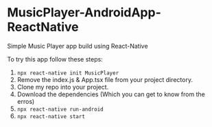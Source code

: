 # MusicPlayer-AndroidApp-ReactNative
Simple Music Player app build using React-Native

To try this app follow these steps: 
1.  `npx react-native init MusicPlayer`
2.  Remove the index.js & App.tsx file from your project directory.
3.  Clone my repo into your project.
4.  Download the dependencies (Which you can get to know from the erros)
5.  `npx react-native run-android`
6.  `npx react-native start`
